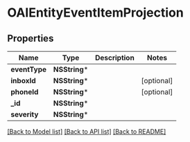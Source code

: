 # OAIEntityEventItemProjection

## Properties
Name | Type | Description | Notes
------------ | ------------- | ------------- | -------------
**eventType** | **NSString*** |  | 
**inboxId** | **NSString*** |  | [optional] 
**phoneId** | **NSString*** |  | [optional] 
**_id** | **NSString*** |  | 
**severity** | **NSString*** |  | 

[[Back to Model list]](../README#documentation-for-models) [[Back to API list]](../README#documentation-for-api-endpoints) [[Back to README]](../README)



